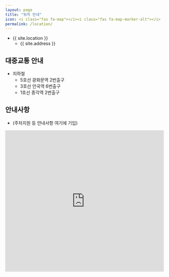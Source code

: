 ```yaml
---
layout: page
title: "위치 안내"
icon: <i class="fas fa-map"></i><i class="fas fa-map-marker-alt"></i>
permalink: /location/
---
```

- {{ site.location }}
  - {{ site.address }}

## 대중교통 안내
- 지하철
  - 5호선 광화문역 2번출구
  - 3호선 안국역 6번출구
  - 1호선 종각역 2번출구

## 안내사항
  - (주차지원 등 안내사항 여기에 기입)


<iframe
  width="100%"
  height="450"
  frameborder="0" style="border:0"
  src="https://www.google.com/maps/embed/v1/place?key={{site.gmaps_embed_api_key}}
  &q={{site.location_query}}" allowfullscreen>
</iframe>
